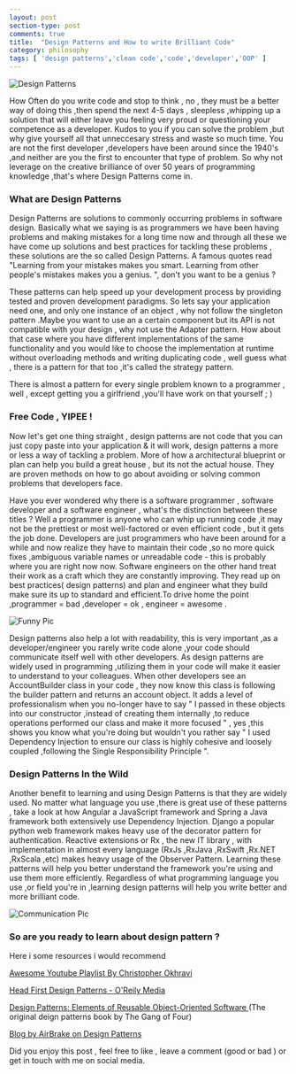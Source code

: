 ```yaml
---
layout: post
section-type: post
comments: true
title:  "Design Patterns and How to write Brilliant Code"
category: philosophy
tags: [ 'design patterns','clean code','code','developer','OOP' ]
---
```


![Design Patterns](https://www.dropbox.com/s/v1znitt0umlhenv/designpatterns-720x340.png?dl=1)

How Often do you write code and stop to think , no , they must be a better way of doing this ,then spend the next 4-5 days , sleepless ,whipping up a solution that will either leave you feeling very proud or questioning your competence as a developer. Kudos to you if you can solve the problem ,but why give yourself all that unneccesary stress and waste so much time. You are not the first developer ,developers have been around since the 1940's ,and neither are you the first to encounter that type of problem. So why not leverage on the creative brilliance of over 50 years of programming knowledge ,that's where Design Patterns come in.

### What are Design Patterns

Design Patterns are solutions to commonly occurring problems in software design. Basically what we saying is as programmers we have been having problems and making mistakes for a long time now and through all these we have come up solutions and best practices for tackling these problems , these solutions are the so called Design Patterns.
A famous quotes read "Learning from your mistakes makes you smart. Learning from other people's mistakes makes you a genius. ", don't you want to be a genius ?

 These patterns can help speed up your development process by providing tested and proven development paradigms. So lets say your application need one, and only one instance of an object , why not follow the singleton pattern .Maybe you want to use an a certain component but its API is not compatible with your design , why not use the Adapter pattern. How about that case where you have different implementations of the same functionality and you would like to choose the implementation at runtime without overloading methods and writing duplicating code , well guess what , there is a pattern for that too ,it's called the strategy pattern.

 There is almost a pattern for every single problem known to a programmer , well , except getting you a girlfriend ,you'll have work on that yourself ; )

### Free Code , YIPEE !

 Now let's get one thing straight , design patterns are not code that you can just copy paste into your application & it will work, design patterns a more or less a way of tackling a problem. More of how a architectural blueprint or plan can help you build a great house , but its not the actual house. They are proven methods on how to go about avoiding or solving common problems that developers face.

 Have you ever wondered why there is a  software programmer , software developer and a software engineer , what's the distinction between these titles ? Well a programmer is anyone who can whip up running code ,it may not be the prettiest or most well-factored or even efficient code , but it gets the job done. Developers are just programmers who have been around for a while and now realize they have to maintain their code ,so no more quick fixes ,ambiguous variable names or unreadable code - this is probably where you are right now now.  Software engineers on the other hand treat their work as a craft which they are constantly improving. They read up on best practices( design patterns) and plan and engineer what they build make sure its up to standard and efficient.To drive home the point ,programmer = bad ,developer = ok , engineer = awesome .

![Funny Pic](https://www.dropbox.com/s/zwh7xd9vfwecv4b/wtf.png?dl=1)

 Design patterns also help a lot with readability, this is very important ,as a developer/engineer you rarely write code alone ,your code should communicate itself well with other developers. As design patterns are widely used in programming ,utilizing them in your code will make it easier to understand to your colleagues. When other developers see an AccountBuilder class in your code , they now know this class is following the builder pattern and returns an account object.  It adds a level of professionalism when you no-longer have to say " I passed in these objects into our constructor ,instead of creating them internally ,to reduce operations performed our class and make it more focused " , yes ,this shows you know what you're doing but wouldn't you rather say " I used Dependency Injection to ensure our class is highly cohesive and loosely coupled ,following the Single Responsibility Principle ".


### Design Patterns In the Wild

 Another benefit to learning and using Design Patterns is that they are widely used. No matter what language you use ,there is great use of these patterns , take a look at how Angular a JavaScript framework and Spring a Java framework both extensively use Dependency Injection. Django a popular python web framework makes heavy use of the decorator pattern for authentication. Reactive extensions or Rx , the new IT library , with implementation in almost every language (RxJs ,RxJava ,RxSwift ,Rx.NET ,RxScala ,etc) makes heavy usage of the Observer Pattern. Learning these patterns will help you better understand the framework you're using and use them more efficiently. Regardless of what programming language you use ,or field you're in ,learning design patterns will help you write better and more brilliant code.

  ![Communication Pic](https://www.dropbox.com/s/0bcunzcp8xhmvsu/nimbus-image-1506178304818.png?dl=1)

 ### So are you ready to learn about design pattern ?

 Here i some resources i would recommend

  [Awesome Youtube Playlist By Christopher Okhravi](https://www.youtube.com/watch?v=v9ejT8FO-7I&list=PLrhzvIcii6GNjpARdnO4ueTUAVR9eMBpc)

[Head First Design Patterns - O'Reily Media](http://shop.oreilly.com/product/9780596007126.do)

[Design Patterns: Elements of Reusable Object-Oriented Software ](https://www.amazon.com/Design-Patterns-Elements-Reusable-Object-Oriented/dp/0201633612/ref=sr_1_1?s=books&ie=UTF8&qid=1506175661&sr=1-1&keywords=gang+of+four)(The original deign patterns book by The Gang of Four)

[Blog by AirBrake on Design Patterns ](https://airbrake.io/blog/category/design-patterns)

Did you enjoy this post , feel free to like , leave a comment (good or bad ) or get in touch with me on social media.        
